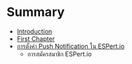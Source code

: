 # Summary

* [Introduction](README.md)
* [First Chapter](chapter1.md)
* [การตั้งค่า Push Notification ใน ESPert.io](pushnotification_md.md)
   * การสมัครสมาชิก ESPert.io

